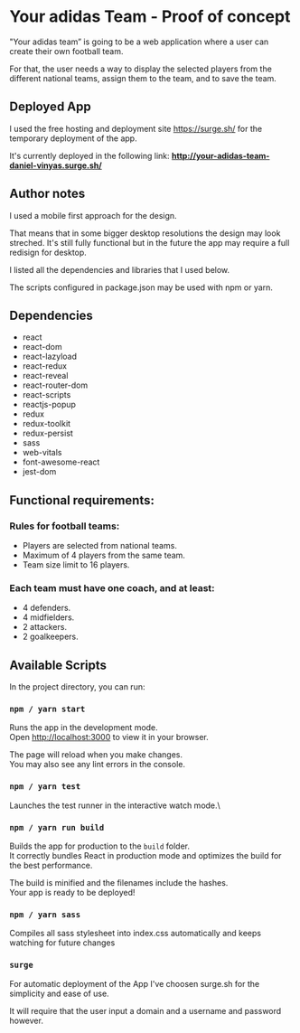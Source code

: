 # Your adidas Team - Proof of concept

"Your adidas team” is going to be a web application where a user can create their own football team.

For that, the user needs a way to display the selected players from the different national teams, assign them to the team, and to save the team.

## Deployed App
I used the free hosting and deployment site https://surge.sh/ for the temporary deployment of the app.

It's currently deployed in the following link:
**http://your-adidas-team-daniel-vinyas.surge.sh/**

## Author notes
I used a mobile first approach for the design.

That means that in some bigger desktop resolutions the design may look streched. It's still fully functional but in the future the app may
require a full redisign for desktop.

I listed all the dependencies and libraries that I used below.

The scripts configured in package.json may be used with npm or yarn.

## Dependencies
* react
* react-dom
* react-lazyload
* react-redux
* react-reveal
* react-router-dom
* react-scripts
* reactjs-popup
* redux
* redux-toolkit
* redux-persist
* sass
* web-vitals
* font-awesome-react
* jest-dom

## Functional requirements:

### Rules for football teams:
* Players are selected from national teams.
* Maximum of 4 players from the same team.
* Team size limit to 16 players.

### Each team must have one coach, and at least:
* 4 defenders.
* 4 midfielders.
* 2 attackers.
* 2 goalkeepers.

## Available Scripts

In the project directory, you can run:

### `npm / yarn start`

Runs the app in the development mode.\
Open [http://localhost:3000](http://localhost:3000) to view it in your browser.

The page will reload when you make changes.\
You may also see any lint errors in the console.

### `npm / yarn test`

Launches the test runner in the interactive watch mode.\

### `npm / yarn run build`

Builds the app for production to the `build` folder.\
It correctly bundles React in production mode and optimizes the build for the best performance.

The build is minified and the filenames include the hashes.\
Your app is ready to be deployed!

### `npm / yarn sass`
Compiles all sass stylesheet into index.css automatically and keeps watching for future changes

### `surge`
For automatic deployment of the App I've choosen surge.sh for the simplicity and ease of use.

It will require that the user input a domain and a username and password however.
